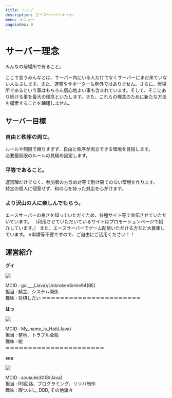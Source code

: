 ```yaml
---
title: トップ
description: エースサーバーホーム
menu: メニュー
pageindex: 0
---
```

# サーバー理念

みんなの居場所で有ること。

ここで言うみんなとは、サーバー内にいる人だけでなくサーバーにまだ来ていない人もさします。また、運営やサポーターも例外ではありません。さらに、居場所であるという事はもちろん居心地よい事も含まれています。そして、そこにあり続ける事を最大の理念といたします。また、これらの理念のために新たな方法を模索することを躊躇しません。

## サーバー目標

### 自由と秩序の両立。

ルールや制限で縛りすぎず、自由と秩序が両立できる環境を目指します。\
必要最低限のルールの見極め設定します。

### 平等であること。

運営陣だけでなく、参加者の方含め対等で別け隔てのない環境を作ります。\
特定の個人に個室せず、和の心を持った対応を心がけます。

### より沢山の人に楽しんでもらう。

エースサーバーの良さを知っていただくため、各種サイト等で宣伝させていただいています。
（利用させていただいているサイトはプロモーションページで紹介しています。）
また、エースサーバーでゲーム配信いただける方など大募集しています。
※申請等不要ですので、ご自由にご活用ください！！


## 運営紹介

**グイ**

![](/img/gui.png)

MCID : gui___(Java)/UnbrokenSmile94(BE)\
担当 : 鯖主、システム関係\
趣味 : 将棋したい
＝＝＝＝＝＝＝＝＝＝＝＝＝＝＝＝＝＝＝＝＝＝

**はっ**

![](/img/hatt.png)

MCID : My_name_is_Hatt(Java)\
担当 : 整地、トラブル全般\
趣味 : 絵\
＝＝＝＝＝＝＝＝＝＝＝＝＝＝＝＝＝＝＝＝＝＝

**sou**

![](/img/sousuke.png)

MCID : sousuke3018(Java)\
担当 : RS回路、プログラミング、リソパ制作\
趣味 : 暇つぶし, DBD, その他諸々